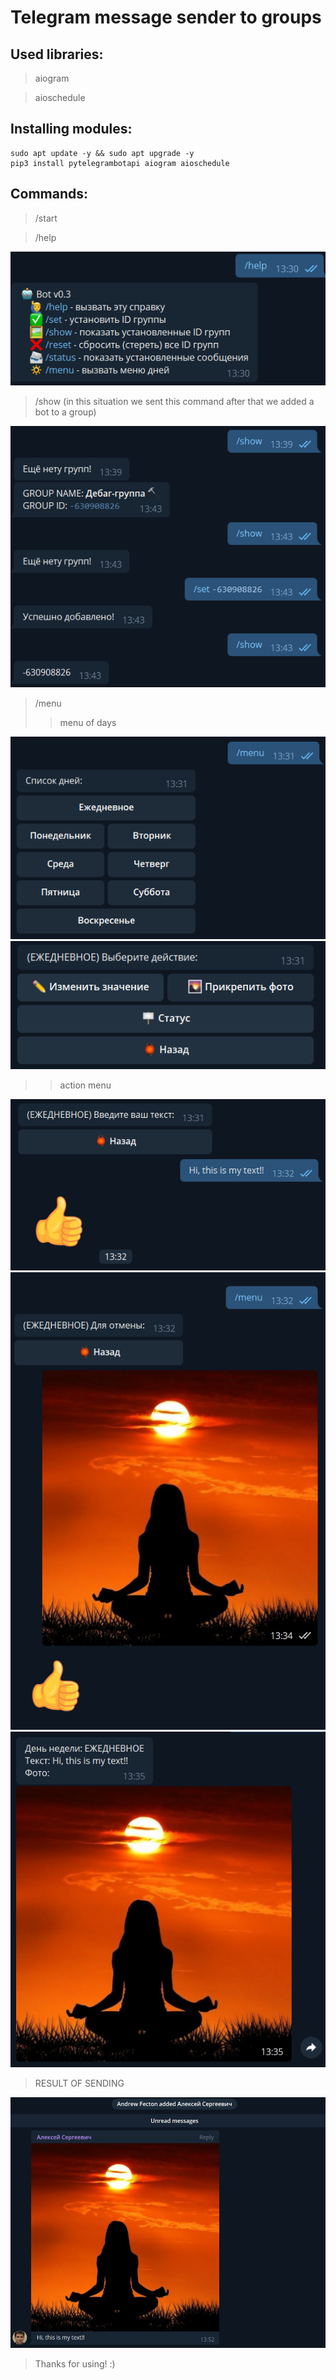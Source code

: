 # Telegram message sender to groups

## Used libraries:
> aiogram

> aioschedule

## Installing modules:
```
sudo apt update -y && sudo apt upgrade -y
pip3 install pytelegrambotapi aiogram aioschedule
```

## Commands:
> /start

> /help
<img src="images_readme/help.png">

> /show (in this situation we sent this command after that we added a bot to a group)
<img src="images_readme/set_group_id.png">

> /menu
>> menu of days 
<img src="images_readme/menu1.png">
<img src="images_readme/menu2.png">

>> action menu
<img src="images_readme/menu_text.png">
<img src="images_readme/menu_picture.png">
<img src="images_readme/menu_status.png">

> RESULT OF SENDING
<img src="images_readme/sent_message.png">

> Thanks for using! :)